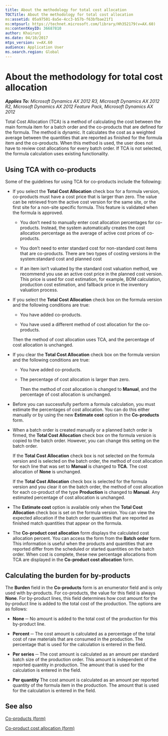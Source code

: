 ```yaml
---
title: About the methodology for total cost allocation
TOCTitle: About the methodology for total cost allocation
ms:assetid: 05a97501-8a5e-4cc3-b57b-f63bfbae21f1
ms:mtpsurl: https://technet.microsoft.com/library/Hh352179(v=AX.60)
ms:contentKeyID: 36687810
author: Khairunj
ms.date: 04/10/2017
mtps_version: v=AX.60
audience: Application User
ms.search.region: Global
---
```


# About the methodology for total cost allocation 


_**Applies To:** Microsoft Dynamics AX 2012 R3, Microsoft Dynamics AX 2012 R2, Microsoft Dynamics AX 2012 Feature Pack, Microsoft Dynamics AX 2012_

Total Cost Allocation (TCA) is a method of calculating the cost between the main formula item for a batch order and the co-products that are defined for the formula. The method is dynamic. It calculates the cost as a weighted average between the quantities that are reported as finished for the formula item and the co-products. When this method is used, the user does not have to review cost allocations for every batch order. If TCA is not selected, the formula calculation uses existing functionality.

## Using TCA with co-products

Some of the guidelines for using TCA for co-products include the following:

  - If you select the **Total Cost Allocation** check box for a formula version, co-products must have a cost price that is larger than zero. The value can be retrieved from the active cost version for the same site, or the first site for a non-site specific formula. This feature is validated when the formula is approved.
    
      - You don’t need to manually enter cost allocation percentages for co-products. Instead, the system automatically creates the cost allocation percentage as the average of active cost prices of co-products.
    
      - You don’t need to enter standard cost for non-standard cost items that are co-products. There are two types of costing versions in the system:standard cost and planned cost
    
      - If an item isn’t valuated by the standard cost valuation method, we recommend you use an active cost price in the planned cost version. This price is used for cost estimation, for example, BOM calculation, production cost estimation, and fallback price in the inventory valuation process.

  - If you select the **Total Cost Allocation** check box on the formula version and the following conditions are true:
    
      - You have added co-products.
    
      - You have used a different method of cost allocation for the co-products.
    
    Then the method of cost allocation uses TCA, and the percentage of cost allocation is unchanged.

  - If you clear the **Total Cost Allocation** check box on the formula version and the following conditions are true:
    
      - You have added co-products.
    
      - The percentage of cost allocation is larger than zero.
        
        Then the method of cost allocation is changed to **Manual**, and the percentage of cost allocation is unchanged.

  - Before you can successfully perform a formula calculation, you must estimate the percentages of cost allocation. You can do this either manually or by using the new **Estimate cost** option in the **Co-products** form.

  - When a batch order is created manually or a planned batch order is firmed, the **Total Cost Allocation** check box on the formula version is copied to the batch order. However, you can change this setting on the batch order.
    
    If the **Total Cost Allocation** check box is not selected on the formula version and is selected on the batch order, the method of cost allocation for each line that was set to **Manual** is changed to **TCA**. The cost allocation of **None** is unchanged.
    
    If the **Total Cost Allocation** check box is selected for the formula version and you clear it on the batch order, the method of cost allocation for each co-product of the type **Production** is changed to **Manual**. Any estimated percentage of cost allocation is unchanged.

  - The **Estimate cost** option is available only when the **Total Cost Allocation** check box is set on the formula version. You can view the expected allocation if the batch order quantities that are reported as finished match quantities that appear on the formula.

  - The **Co-product cost allocation** form displays the calculated cost allocation percent. You can access the form from the **Batch order** form. This information is useful when the products and quantities that are reported differ from the scheduled or started quantities on the batch order. When cost is complete, these new percentage allocations from TCA are displayed in the **Co-product cost allocation** form.

## Calculating the burden for by-products

The **Burden** field in the **Co-products** form is an enumerator field and is only used with by-products. For co-products, the value for this field is always **None**. For by-product lines, this field determines how cost amount for the by-product line is added to the total cost of the production. The options are as follows:

  - **None** ─ No amount is added to the total cost of the production for this by-product line.

  - **Percent** ─ The cost amount is calculated as a percentage of the total cost of raw materials that are consumed in the production. The percentage that is used for the calculation is entered in the field.

  - **Per series** ─ The cost amount is calculated as an amount per standard batch size of the production order. This amount is independent of the reported quantity in production. The amount that is used for the calculation is entered in the field.

  - **Per quantity** The cost amount is calculated as an amount per reported quantity of the formula item in the production. The amount that is used for the calculation is entered in the field.

## See also

[Co-products (form)](https://technet.microsoft.com/library/hh328754\(v=ax.60\))

[Co-product cost allocation (form)](https://technet.microsoft.com/library/hh328679\(v=ax.60\))

  


